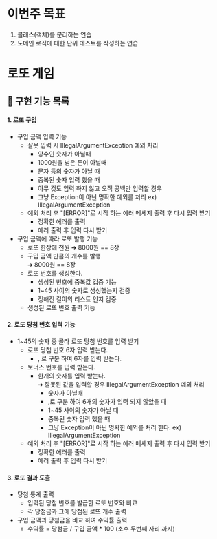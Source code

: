 # 이번주 목표
1. 클래스(객체)를 분리하는 연습
2. 도메인 로직에 대한 단위 테스트를 작성하는 연습

# 로또 게임

## 🎒 구현 기능 목록

#### 1. 로또 구입
- 구입 금액 입력 기능
  - 잘못 입력 시 IllegalArgumentException 예외 처리
    - 양수인 숫자가 아닐때
    - 1000원을 넘은 돈이 아닐때
    - 문자 등의 숫자가 아닐 때
    - 중복된 숫자 입력 했을 때
    - 아무 것도 입력 하지 않고 오직 공백만 입력할 경우
    - 그냥 Exception이 아닌 명확한 예외를 처리 ex) IllegalArgumentException
  - 예외 처리 후 "[ERROR]"로 시작 하는 에러 메세지 출력 후 다시 입력 받기
      - 정확한 에러를 출력
      - 에러 출력 후 입력 다시 받기
- 구입 금액에 따라 로또 발행 기능
    - 로또 한장에 천원 ➔ 8000원 == 8장
    - 구입 금액 만큼의 개수를 발행
      <br>➔ 8000원 == 8장
    - 로또 번호를 생성한다.
      - 생성된 번호에 중복값 겁증 기능
      - 1~45 사이의 숫자로 생성했는지 검증
      - 정해진 길이의 리스트 인지 검증
    - 생성된 로또 번호 출력 기능
#### 2. 로또 당첨 번호 입력 기능
- 1~45의 숫자 중 골라 로또 당첨 번호를 입력 받기
  - 로또 당첨 번호 6자 입력 받는다.
    - , 로 구분 하여 6자를 입력 받는다.
  - 보너스 번호를 입력 받는다.
    - 한개의 숫자를 입력 받는다.<br>
  ➔ 잘못된 값을 입력할 경우 IllegalArgumentException 예외 처리
      - 숫자가 아닐때
      - ,로 구분 하여 6개의 숫자가 입력 되지 않았을 때
      - 1~45 사이의 숫자가 아닐 때
      - 중복된 숫자 입력 했을 때
      - 그냥 Exception이 아닌 명확한 예외를 처리 한다. ex) IllegalArgumentException
  - 예외 처리 후 "[ERROR]"로 시작 하는 에러 메세지 출력 후 다시 입력 받기
    - 정확한 에러를 출력
    - 에러 출력 후 입력 다시 받기
#### 3. 로또 결과 도출
- 당첨 통계 출력
  -  입력된 당첨 번호를 발급한 로또 번호와 비교 
    - 각 당첨금과 그에 당첨된 로또 개수 출력
- 구입 금액과 당첨금을 비교 하여 수익률 출력
  - 수익률 = 당첨금 / 구입 금액 * 100 (소수 두번째 자리 까지)